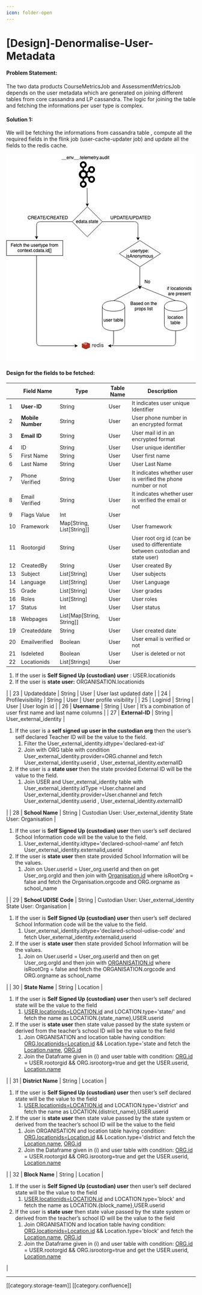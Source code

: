 ```yaml
---
icon: folder-open
---
```


# \[Design]-Denormalise-User-Metadata

#### Problem Statement:

The two data products CourseMetricsJob and AssessmentMetricsJob depends on the user metadata which are generated on joining different tables from core cassandra and LP cassandra. The logic for joining the table and fetching the informations per user type is complex.

#### Solution 1:

We will be fetching the informations from cassandra table , compute all the required fields in the flink job (user-cache-updater job) and update all the fields to the redis cache.

![](<../../../../../.gitbook/assets/image-20200629-050537 (1).png>)

#### Design for the fields to be fetched:

|    | **Field Name**    | **Type**                    | **Table Name** | **Description**                                                                  |
| -- | ----------------- | --------------------------- | -------------- | -------------------------------------------------------------------------------- |
| 1  | **User-ID**       | String                      | User           | It indicates user unique Identifier                                              |
| 2  | **Mobile Number** | String                      | User           | User phone number in an encrypted format                                         |
| 3  | **Email ID**      | String                      | User           | User mail id in an encrypted format                                              |
| 4  | ID                | String                      | User           | User unique identifier                                                           |
| 5  | First Name        | String                      | User           | User first name                                                                  |
| 6  | Last Name         | String                      | User           | User Last Name                                                                   |
| 7  | Phone Verified    | String                      | User           | It indicates whether user is verified the phone number or not                    |
| 8  | Email Verified    | String                      | User           | It indicates whether user is verified the email or not                           |
| 9  | Flags Value       | Int                         | User           |                                                                                  |
| 10 | Framework         | Map\[String, List\[String]] | User           | User framework                                                                   |
| 11 | Rootorgid         | String                      | User           | User root org id (can be used to differentiate between custodian and state user) |
| 12 | CreatedBy         | String                      | User           | User created By                                                                  |
| 13 | Subject           | List\[String]               | User           | User subjects                                                                    |
| 14 | Language          | List\[String]               | User           | User Language                                                                    |
| 15 | Grade             | List\[String]               | User           | User grades                                                                      |
| 16 | Roles             | List\[String]               | User           | User roles                                                                       |
| 17 | Status            | Int                         | User           | User status                                                                      |
| 18 | Webpages          | List\[Map\[String, String]] | User           |                                                                                  |
| 19 | Createddate       | String                      | User           | User created date                                                                |
| 20 | Emailverified     | Boolean                     | User           | User email is verified or not                                                    |
| 21 | Isdeleted         | Boolean                     | User           | User is deleted or not                                                           |
| 22 | Locationids       | List\[Strings]              | User           |                                                                                  |

1. If the user is **Self Signed Up (custodian) user** : USER.locationids
2. If the user is **state user:** ORGANISATION.locationids

\| | 23 | Updateddate | String | User | User last updated date | | 24 | Profilevisibility | String | User | User profile visibility | | 25 | Loginid | String | User | User login id | | 26 | **Username** | String | User | It’s a combination of user first name and last name columns | | 27 | **External-ID** | String | User\_external\_identity |

1. If the user is a **self signed up user in the custodian org** then the user’s self declared Teacher ID will be the value to the field.
   1. &#x20;Filter the User\_external\_identity.idtype='declared-ext-id'
   2. Join with ORG table with condition User\_external\_identity.provider=ORG.channel and fetch User\_external\_identity.userid , User\_external\_identity.externalID
2. If the user is a **state user** then the state provided External ID will be the value to the field.
   1. Join USER and User\_external\_identity table with User\_external\_identity.idType =User.channel and User\_external\_identity.provider=User.channel and fetch User\_external\_identity.userid , User\_external\_identity.externalID

\| | 28 | **School Name** | String | Custodian User: User\_external\_identity State User: Organisation |

1. If the user is **Self Signed Up (custodian) user** then user’s self declared School Information code will be the value to the field.
   1. User\_external\_identity.idtype='declared-school-name' anf fetch User\_external\_identity.externalid,userid
2. If the user is **state user** then state provided School Information will be the values.
   1. Join on User.userId = User\_org.userId and then on get User\_org.orgId and then join with [Organisation.id](http://organisation.id) where isRootOrg = false and fetch the Organisation.orgcode and ORG.orgname as school\_name

\| | 29 | **School UDISE Code** | String | Custodian User: User\_external\_identity State User: Organisation |

1. If the user is **Self Signed Up (custodian) user** then user’s self declared School Information code will be the value to the field.
   1. User\_external\_identity.idtype='declared-school-udise-code' and fetch User\_external\_identity.externalid,userid
2. If the user is **state user** then state provided School Information will be the values.
   1. Join on User.userId = User\_org.userId and then on get User\_org.orgId and then join with [ORGANISATION.id](http://organisation.id) where isRootOrg = false and fetch the ORGANISATION.orgcode and ORG.orgname as school\_name

\| | 30 | **State Name** | String | Location |

1. If the user is **Self Signed Up (custodian) user** then user’s self declared state will be the value to the field
   1. [USER.locationids=LOCATION.id](http://user.locationids=location.id) and LOCATION.type='state/' and fetch the name as LOCATION.{state\_name},USER.userid
2. If the user is **state user** then state value passed by the state system or derived from the teacher’s school ID will be the value to the field
   1. Join ORGANISATION and location table having condition: [ORG.locationids=Location.id](http://org.locationids=location.id) && Location.type='state and fetch the [Location.name](http://location.name), [ORG.id](http://org.id)
   2. Join the Dataframe given in (i) and user table with condition: [ORG.id](http://org.id) = USER.rootorgid && ORG.isrootorg=true and get the USER.userid, [Location.name](http://location.name)

\| | 31 | **District Name** | String | Location |

1. If the user is **Self Signed Up (custodian) user** then user’s self declared state will be the value to the field
   1. [USER.locationids=LOCATION.id](http://user.locationids=location.id) and LOCATION.type='district' and fetch the name as LOCATION.{district\_name},USER.userid
2. If the user is **state user** then state value passed by the state system or derived from the teacher’s school ID will be the value to the field
   1. Join ORGANISATION and location table having condition: [ORG.locationids=Location.id](http://org.locationids=location.id) && Location.type='district and fetch the [Location.name](http://location.name), [ORG.id](http://org.id)
   2. Join the Dataframe given in (i) and user table with condition: [ORG.id](http://org.id) = USER.rootorgid && ORG.isrootorg=true and get the USER.userid, [Location.name](http://location.name)

\| | 32 | **Block Name** | String | Location |

1. If the user is **Self Signed Up (custodian) user** then user’s self declared state will be the value to the field
   1. [USER.locationids=LOCATION.id](http://user.locationids=location.id) and LOCATION.type='block' and fetch the name as LOCATION.{block\_name},USER.userid
2. If the user is **state user** then state value passed by the state system or derived from the teacher’s school ID will be the value to the field
   1. Join ORGANISATION and location table having condition: [ORG.locationids=Location.id](http://org.locationids=location.id) && Location.type='block' and fetch the [Location.name](http://location.name), [ORG.id](http://org.id)
   2. Join the Dataframe given in (i) and user table with condition: [ORG.id](http://org.id) = USER.rootorgid && ORG.isrootorg=true and get the USER.userid, [Location.name](http://location.name)

|

***

\[\[category.storage-team]] \[\[category.confluence]]
